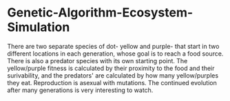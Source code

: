 # Genetic-Algorithm-Ecosystem-Simulation
There are two separate species of dot- yellow and purple- that start in two different locations in each generation, whose goal is to reach a food source. There is also a predator species with its own starting point. The yellow/purple fitness is calculated by their proximity to the food and their surivability, and the predators' are calculated by how many yellow/purples they eat. Reproduction is asexual with mutations. The continued evolution after many generations is very interesting to watch.
